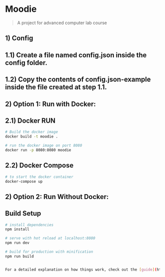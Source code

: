 # Moodie

> A project for advanced computer lab course
## 1) Config
## 1.1) Create a file named config.json inside the config folder.
## 1.2) Copy the contents of config.json-example inside the file created at step 1.1.

## 2) Option 1: Run with Docker:

## 2.1) Docker RUN

``` bash
# Build the docker image
docker build -t moodie .

# run the docker image on port 8080
docker run -p 8080:8080 moodie
```

## 2.2) Docker Compose

```bash
# to start the docker container
docker-compose up
```
## 2) Option 2: Run Without Docker:

## Build Setup

``` bash
# install dependencies
npm install

# serve with hot reload at localhost:8080
npm run dev

# build for production with minification
npm run build


For a detailed explanation on how things work, check out the [guide](http://vuejs-templates.github.io/webpack/) and [docs for vue-loader](http://vuejs.github.io/vue-loader).
